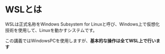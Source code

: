 # WSLとは
WSLは正式名称をWindows Subsystem for Linuxと呼び、Windows上で仮想化技術を使用して、Linuxを動かすシステムです。

この講義ではWindowsPCを使用しますが、**基本的な操作は全てWSL上で行います**